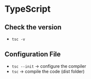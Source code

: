 # TypeScript

## Check the version
- ```tsc -v```

## Configuration File
- ```tsc --init``` -> configure the compiler
- ```tsc``` -> compile the code (dist folder)